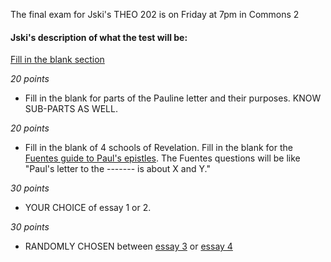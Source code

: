 The final exam for Jski's THEO 202 is on Friday at 7pm in Commons 2 

#### Jski's description of what the test will be:

[Fill in the blank section](fill_in_the_blank.md)

_20 points_
- Fill in the blank for parts of the Pauline letter
  and their purposes. KNOW SUB-PARTS AS
  WELL.

_20 points_
- Fill in the blank of 4 schools of
  Revelation. Fill in the blank for the [Fuentes guide
  to Paul's epistles](fuentes_guide_to_paul.pdf).
  The Fuentes questions will be like "Paul's letter
  to the -------
  is about X and Y."

_30 points_
- YOUR CHOICE of essay 1 or 2.

_30 points_
- RANDOMLY CHOSEN between [essay 3](essays/3peter.md) or [essay 4](essays/4paul.md)
